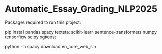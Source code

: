 # Automatic_Essay_Grading_NLP2025
Packages required to run this project:

pip install pandas spacy textstat scikit-learn sentence-transformers numpy tensorflow scipy xgboost

python -m spacy download en_core_web_sm
